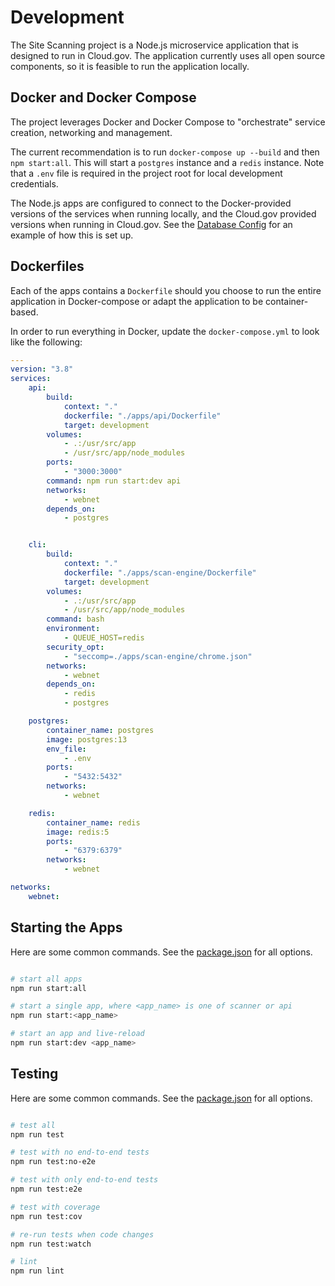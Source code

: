 # Development

The Site Scanning project is a Node.js microservice application that is
designed to run in Cloud.gov. The application currently uses all open
source components, so it is feasible to run the application locally.

## Docker and Docker Compose

The project leverages Docker and Docker Compose to "orchestrate"
service creation, networking and management.

The current recommendation is to run `docker-compose up --build`
and then `npm start:all`. This will start a `postgres` instance
and a `redis` instance. Note that a `.env` file is required in
the project root for local development credentials.

The Node.js apps are configured to connect to the Docker-provided
versions of the services when running locally, and the Cloud.gov
provided versions when running in Cloud.gov. See the
[Database Config](../libs/database/src/config/db.config.ts)
for an example of how this is set up.

## Dockerfiles

Each of the apps contains a `Dockerfile` should you choose to
run the entire application in Docker-compose or adapt the
application to be container-based.

In order to run everything in Docker, update the `docker-compose.yml`
to look like the following:

```yaml
---
version: "3.8"
services:
    api:
        build:
            context: "."
            dockerfile: "./apps/api/Dockerfile"
            target: development
        volumes:
            - .:/usr/src/app
            - /usr/src/app/node_modules
        ports:
            - "3000:3000"
        command: npm run start:dev api
        networks:
            - webnet
        depends_on:
            - postgres


    cli:
        build:
            context: "."
            dockerfile: "./apps/scan-engine/Dockerfile"
            target: development
        volumes:
            - .:/usr/src/app
            - /usr/src/app/node_modules
        command: bash
        environment:
            - QUEUE_HOST=redis
        security_opt:
            - "seccomp=./apps/scan-engine/chrome.json"
        networks:
            - webnet
        depends_on:
            - redis
            - postgres

    postgres:
        container_name: postgres
        image: postgres:13
        env_file:
            - .env
        ports:
            - "5432:5432"
        networks:
            - webnet

    redis:
        container_name: redis
        image: redis:5
        ports:
            - "6379:6379"
        networks:
            - webnet

networks:
    webnet:
```

## Starting the Apps

Here are some common commands. See the [package.json](../package.json) for all options.

```bash

# start all apps
npm run start:all

# start a single app, where <app_name> is one of scanner or api
npm run start:<app_name>

# start an app and live-reload
npm run start:dev <app_name>
```

## Testing

Here are some common commands. See the [package.json](../package.json) for all options.

```bash

# test all
npm run test

# test with no end-to-end tests
npm run test:no-e2e

# test with only end-to-end tests
npm run test:e2e

# test with coverage
npm run test:cov

# re-run tests when code changes
npm run test:watch

# lint
npm run lint
```
